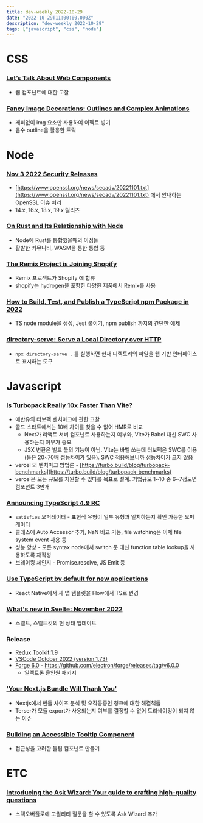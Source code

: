 ```yaml
---
title: dev-weekly 2022-10-29
date: "2022-10-29T11:00:00.000Z"
description: "dev-weekly 2022-10-29"
tags: ["javascript", "css", "node"]
---
```

# CSS

### **[Let’s Talk About Web Components](https://bradfrost.com/blog/post/lets-talk-about-web-components)**

- 웹 컴포넌트에 대한 고찰

### **[Fancy Image Decorations: Outlines and Complex Animations](https://css-tricks.com/fancy-image-decorations-outlines-and-complex-animations)**

- 래퍼없이 img 요소만 사용하여 이펙트 넣기
- 음수 outline을 활용한 트릭

# Node

### **[Nov 3 2022 Security Releases](https://nodejs.org/en/blog/vulnerability/november-2022-security-releases/)**

- [https://www.openssl.org/news/secadv/20221101.txt](https://www.openssl.org/news/secadv/20221101.txt) 에서 안내하는 OpenSSL 이슈 처리
- 14.x, 16.x, 18.x, 19.x 릴리즈

### **[On Rust and Its Relationship with Node](https://sprkl.dev/performance-rust-node-js/)**

- Node에 Rust를 통합했을때의 이점들
- 활발한 커뮤니티, WASM을 통한 통합 등

### **[The Remix Project is Joining Shopify](https://shopify.engineering/remix-joins-shopify)**

- Remix 프로젝트가 Shopify 에 합류
- shopify는 hydrogen을 포함한 다양한 제품에서 Remix를 사용

### **[How to Build, Test, and Publish a TypeScript npm Package in 2022](https://www.strictmode.io/articles/build-test-and-publish-npm-package-2022)**

- TS node module을 생성, Jest 붙이기, npm publish 까지의 간단한 예제

### **[directory-serve: Serve a Local Directory over HTTP](https://github.com/cube-root/directory-serve)**

- `npx directory-serve .` 를 실행하면 현재 디렉토리의 파일을 웹 기반 인터페이스로 표시하는 도구

# Javascript

### **[Is Turbopack Really 10x Faster Than Vite?](https://github.com/yyx990803/vite-vs-next-turbo-hmr/discussions/8)**

- 에반유의 터보팩 벤치마크에 관한 고찰
- 콜드 스타트에서는 10배 차이를 찾을 수 없어 HMR로 비교
    - Next가 리액트 서버 컴포넌트 사용하는지 여부와, Vite가 Babel 대신 SWC 사용하는지 여부가 중요
    - JSX 변환은 빌드 툴의 기능이 아님. Vite는 바벨 쓰는데 터보팩은 SWC를 이용 (둘은 20~70배 성능차이가 있음). SWC 적용해보니까 성능차이가 크지 않음
- vercel 의 벤치마크 방법론 - [https://turbo.build/blog/turbopack-benchmarks](https://turbo.build/blog/turbopack-benchmarks)
- vercel은 모든 규모를 지원할 수 있다를 목표로 설계. 기업규모 1~10 중 6~7정도면 컴포넌트 3만개

### **[Announcing TypeScript 4.9 RC](https://devblogs.microsoft.com/typescript/announcing-typescript-4-9-rc/)**

- `satisfies` 오퍼레이터 - 표현식 유형이 일부 유형과 일치하는지 확인 가능한 오퍼레이터
- 클래스에 Auto Accessor 추가, NaN 비교 기능, file watching은 이제 file system event 사용 등
- 성능 향상 - 모든 syntax node에서 switch 문 대신 function table lookup을 사용하도록 재작성
- 브레이킹 체인지 - Promise.resolve, JS Emit 등

### **[Use TypeScript by default for new applications](https://github.com/facebook/react-native/pull/35165)**

- React Native에서 새 앱 템플릿을 Flow에서 TS로 변경

### **[What's new in Svelte: November 2022](https://svelte.dev/blog/whats-new-in-svelte-november-2022)**

- 스벨트, 스벨트킷의 현 상태 업데이트

### Release

- [Redux Toolkit 1.9](https://github.com/reduxjs/redux-toolkit/releases/tag/v1.9.0)
- [VSCode October 2022 (version 1.73)](https://code.visualstudio.com/updates/v1_73)
- [Forge 6.0](https://www.electronforge.io/) **-** https://github.com/electron/forge/releases/tag/v6.0.0
    - 일렉트론 올인원 패키지

### **['Your Next.js Bundle Will Thank You'](https://renatopozzi.me/articles/your-nextjs-bundle-will-thank-you)**

- Nextjs에서 번들 사이즈 분석 및 오작동중인 청크에 대한 해결책들
- Terser가 모듈 export가 사용되는지 여부를 결정할 수 없어 트리쉐이킹이 되지 않는 이슈

### **[Building an Accessible Tooltip Component](https://web.dev/building-a-tooltip-component/)**

- 접근성을 고려한 툴팁 컴포넌트 만들기

# ETC

### ****[Introducing the Ask Wizard: Your guide to crafting high-quality questions](https://stackoverflow.blog/2022/10/27/introducing-the-ask-wizard-your-guide-to-crafting-high-quality-questions/)****

- 스택오버플로에 고퀄리티 질문을 할 수 있도록 Ask Wizard 추가
